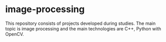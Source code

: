 # image-processing

This repository consists of projects developed during studies. The main topic is image processing and the main technologies are C++, Python with OpenCV.
